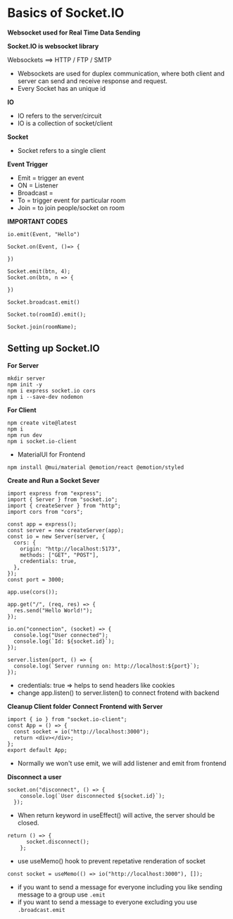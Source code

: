 # Basics of Socket.IO

**Websocket used for Real Time Data Sending**

**Socket.IO is websocket library**

Websockets ==> HTTP / FTP / SMTP

- Websockets are used for duplex communication, where both client and server can send and receive response and request.
- Every Socket has an unique id

**IO**

- IO refers to the server/circuit
- IO is a collection of socket/client

**Socket**

- Socket refers to a single client

**Event Trigger**

- Emit = trigger an event
- ON = Listener
- Broadcast =
- To = trigger event for particular room
- Join = to join people/socket on room

**IMPORTANT CODES**

```
io.emit(Event, "Hello")

Socket.on(Event, ()=> {

})

Socket.emit(btn, 4);
Socket.on(btn, n => {

})

Socket.broadcast.emit()

Socket.to(roomId).emit();

Socket.join(roomName);
```

## Setting up Socket.IO

**For Server**

```
mkdir server
npm init -y
npm i express socket.io cors
npm i --save-dev nodemon
```

**For Client**

```
npm create vite@latest
npm i
npm run dev
npm i socket.io-client
```

- MaterialUI for Frontend

```
npm install @mui/material @emotion/react @emotion/styled
```

**Create and Run a Socket Sever**

```
import express from "express";
import { Server } from "socket.io";
import { createServer } from "http";
import cors from "cors";

const app = express();
const server = new createServer(app);
const io = new Server(server, {
  cors: {
    origin: "http://localhost:5173",
    methods: ["GET", "POST"],
    credentials: true,
  },
});
const port = 3000;

app.use(cors());

app.get("/", (req, res) => {
  res.send("Hello World!");
});

io.on("connection", (socket) => {
  console.log("User connected");
  console.log(`Id: ${socket.id}`);
});

server.listen(port, () => {
  console.log(`Server running on: http://localhost:${port}`);
});
```

- credentials: true => helps to send headers like cookies
- change app.listen() to server.listen() to connect frotend with backend

**Cleanup Client folder**
**Connect Frontend with Server**

```
import { io } from "socket.io-client";
const App = () => {
  const socket = io("http://localhost:3000");
  return <div></div>;
};
export default App;
```

- Normally we won't use emit, we will add listener and emit from frontend

**Disconnect a user**

```
socket.on("disconnect", () => {
    console.log(`User disconnected ${socket.id}`);
  });
```

- When return keyword in useEffect() will active, the server should be closed.

```
return () => {
      socket.disconnect();
    };
```

- use useMemo() hook to prevent repetative renderation of socket

```
const socket = useMemo(() => io("http://localhost:3000"), []);
```

- if you want to send a message for everyone including you like sending message to a group use `.emit`
- if you want to send a message to everyone excluding you use `.broadcast.emit`